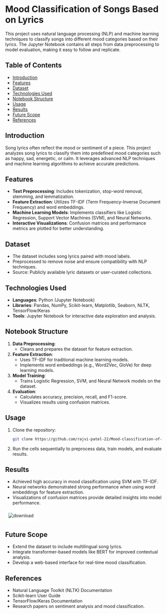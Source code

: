 # Mood Classification of Songs Based on Lyrics

This project uses natural language processing (NLP) and machine learning techniques to classify songs into different mood categories based on their lyrics. The Jupyter Notebook contains all steps from data preprocessing to model evaluation, making it easy to follow and replicate.

## Table of Contents
- [Introduction](#introduction)
- [Features](#features)
- [Dataset](#dataset)
- [Technologies Used](#technologies-used)
- [Notebook Structure](#notebook-structure)
- [Usage](#usage)
- [Results](#results)
- [Future Scope](#future-scope)
- [References](#references)

## Introduction
Song lyrics often reflect the mood or sentiment of a piece. This project analyzes song lyrics to classify them into predefined mood categories such as happy, sad, energetic, or calm. It leverages advanced NLP techniques and machine learning algorithms to achieve accurate predictions.

## Features
- **Text Preprocessing**: Includes tokenization, stop-word removal, stemming, and lemmatization.
- **Feature Extraction**: Utilizes TF-IDF (Term Frequency-Inverse Document Frequency) and word embeddings.
- **Machine Learning Models**: Implements classifiers like Logistic Regression, Support Vector Machines (SVM), and Neural Networks.
- **Interactive Visualizations**: Confusion matrices and performance metrics are plotted for better understanding.

## Dataset
- The dataset includes song lyrics paired with mood labels.
- Preprocessed to remove noise and ensure compatibility with NLP techniques.
- Source: Publicly available lyric datasets or user-curated collections.

## Technologies Used
- **Languages**: Python (Jupyter Notebook)
- **Libraries**: Pandas, NumPy, Scikit-learn, Matplotlib, Seaborn, NLTK, TensorFlow/Keras
- **Tools**: Jupyter Notebook for interactive data exploration and analysis.

## Notebook Structure
1. **Data Preprocessing**:
   - Cleans and prepares the dataset for feature extraction.
2. **Feature Extraction**:
   - Uses TF-IDF for traditional machine learning models.
   - Implements word embeddings (e.g., Word2Vec, GloVe) for deep learning models.
3. **Model Training**:
   - Trains Logistic Regression, SVM, and Neural Network models on the dataset.
4. **Evaluation**:
   - Calculates accuracy, precision, recall, and F1-score.
   - Visualizes results using confusion matrices.

## Usage
1. Clone the repository:
   ```bash
   git clone https://github.com/rajvi-patel-22/Mood-classification-of-songs-based-on-lyrics.git
2. Run the cells sequentially to preprocess data, train models, and evaluate results.
## Results
- Achieved high accuracy in mood classification using SVM with TF-IDF.
- Neural networks demonstrated strong performance when using word embeddings for feature extraction.
- Visualizations of confusion matrices provide detailed insights into model performance.
<div style="background-color: white; padding: 10px; display: inline-block;">
  <img src="https://github.com/user-attachments/assets/ab5604d8-4d02-4e7e-9b1c-f4be11a2ef60" alt="download">
</div>


## Future Scope
- Extend the dataset to include multilingual song lyrics.
- Integrate transformer-based models like BERT for improved contextual analysis.
- Develop a web-based interface for real-time mood classification.
## References
- Natural Language Toolkit (NLTK) Documentation
- Scikit-learn User Guide
- TensorFlow/Keras Documentation
- Research papers on sentiment analysis and mood classification.
